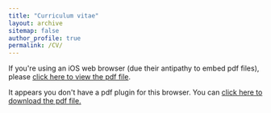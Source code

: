 ```yaml
---
title: "Curriculum vitae"
layout: archive
sitemap: false
author_profile: true
permalink: /CV/
---
```


If you're using an iOS web browser (due their antipathy to embed pdf files), please [click here to view the pdf file](/assets/documents/CVWebsite.pdf).

<object data="/assets/documents/CVWebsite.pdf" type="application/pdf" width="100%" height="70px"> 
  <p>It appears you don't have a pdf plugin for this browser.
  You can <a href="/assets/documents/CVWebsite.pdf">click here to
  download the pdf file.</a></p>  
</object>